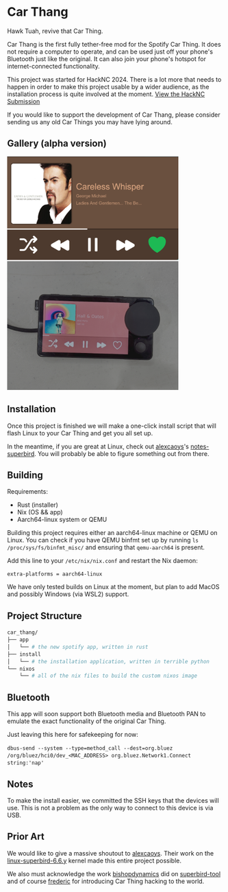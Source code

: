 # Car Thang

Hawk Tuah, revive that Car Thing.

Car Thang is the first fully tether-free mod for the Spotify Car Thing. It does not require a computer to operate, and can be used just off your phone's Bluetooth just like the original. It can also join your phone's hotspot for internet-connected functionality.

This project was started for HackNC 2024. There is a lot more that needs to happen in order to make this project usable by a wider audience, as the installation process is quite involved at the moment. [View the HackNC Submission](https://devpost.com/software/car-thang)

If you would like to support the development of Car Thang, please consider sending us any old Car Things you may have lying around.

## Gallery (alpha version)

<img src="./img/ui.png" width="400" alt="picture of the Car Thang UI" />
<img src="./img/on-thang.png" width="400" alt="picture of the Car Thang app running on the Car Thing" />

## Installation

Once this project is finished we will make a one-click install script that will flash Linux to your Car Thing and get you all set up.

In the meantime, if you are great at Linux, check out [alexcaoys](https://github.com/alexcaoys)'s [notes-superbird](https://github.com/alexcaoys/notes-superbird). You will probably be able to figure something out from there.

## Building

Requirements:

- Rust (installer)
- Nix (OS && app)
- Aarch64-linux system or QEMU

Building this project requires either an aarch64-linux machine or QEMU on Linux. You can check if you have QEMU binfmt set up by running `ls /proc/sys/fs/binfmt_misc/` and ensuring that `qemu-aarch64` is present.

Add this line to your `/etc/nix/nix.conf` and restart the Nix daemon:

```none
extra-platforms = aarch64-linux
```

We have only tested builds on Linux at the moment, but plan to add MacOS and possibly Windows (via WSL2) support.

## Project Structure

```sh
car_thang/
├── app
│   └── # the new spotify app, written in rust
├── install
│   └── # the installation application, written in terrible python
└── nixos
    └── # all of the nix files to build the custom nixos image
```

## Bluetooth

This app will soon support both Bluetooth media and Bluetooth PAN to emulate the exact functionality of the original Car Thing.

Just leaving this here for safekeeping for now:

`dbus-send --system --type=method_call --dest=org.bluez /org/bluez/hci0/dev_<MAC_ADDRESS> org.bluez.Network1.Connect string:'nap'`

## Notes

To make the install easier, we committed the SSH keys that the devices will use. This is not a problem as the only way to connect to this device is via USB.

## Prior Art

We would like to give a massive shoutout to [alexcaoys](https://github.com/alexcaoys). Their work on the [linux-superbird-6.6.y](https://github.com/alexcaoys/linux-superbird-6.6.y) kernel made this entire project possible.

We also must acknowledge the work [bishopdynamics](https://github.com/bishopdynamics) did on [superbird-tool](https://github.com/bishopdynamics/superbird-tool) and of course [frederic](https://github.com/frederic) for introducing Car Thing hacking to the world.
